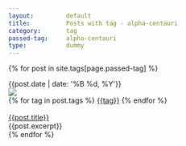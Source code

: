 ```yaml
---
layout:			default
title:			Posts with tag - alpha-centauri
category:		tag
passed-tag:		alpha-centauri
type:           dummy
---
```


{% for post in site.tags[page.passed-tag] %}
<article>
    <div class="ui stackable grid">
        <div class="four wide column">
            <div class="ui segment basic">
                <div class="ui fluid image">
                    <div class="ui green ribbon label">
                        <i class="date icon"></i>{{post.date | date: '%B %d, %Y'}}
                    </div>
                    <img src="{{post.img}}">
                </div>
            </div>
        </div>
        <div class="twelve wide column fluid">
            <div class="ui basic segment">
                <div class="">
                {% for tag in post.tags %}
                    <a href='/tag/{{tag}}' class="ui blue label">{{tag}}</a>
                {% endfor %}
                </div>
                <br/>
                <div class="article-header">
                    <a href="{{post.url}}" class="ui large header">{{post.title}}</a>
                </div>
                <div class="ui divider"></div>
                <div class="article-meta">
                    <span class="date"></span>
                </div>
                <div class="article-info">
                    <div class="description">{{post.excerpt}}</div>
                </div>
            </div>
        </div>
    </div>
</article>
{% endfor %}

